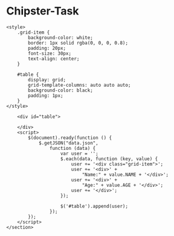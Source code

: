 # Chipster-Task
<html>

<head>
    <script src="https://code.jquery.com/jquery-3.5.1.js">
    </script>

    <style>
        .grid-item {
            background-color: white;
            border: 1px solid rgba(0, 0, 0, 0.8);
            padding: 20px;
            font-size: 30px;
            text-align: center;
        }

        #table {
            display: grid;
            grid-template-columns: auto auto auto;
            background-color: black;
            padding: 1px;
        }
    </style>
</head>

<body>
    <section>

        <div id="table">

        </div>
        <script>
            $(document).ready(function () {
                $.getJSON("data.json",
                    function (data) {
                        var user = '';
                        $.each(data, function (key, value) {
                            user += '<div class="grid-item">';
                            user += '<div>' +
                                "Name:" + value.NAME + '</div>';
                            user += '<div>' +
                                "Age:" + value.AGE + '</div>';
                            user += '</div>';
                        });

                        $('#table').append(user);
                    });
            });
        </script>
    </section>
</body>

</html>
